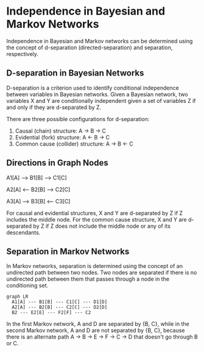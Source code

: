 # Independence in Bayesian and Markov Networks

Independence in Bayesian and Markov networks can be determined using the concept of d-separation (directed-separation) and separation, respectively.

## D-separation in Bayesian Networks

D-separation is a criterion used to identify conditional independence between variables in Bayesian networks. Given a Bayesian network, two variables X and Y are conditionally independent given a set of variables Z if and only if they are d-separated by Z.

There are three possible configurations for d-separation:

1. Causal (chain) structure: A → B → C
2. Evidential (fork) structure: A ← B → C
3. Common cause (collider) structure: A → B ← C

## Directions in Graph Nodes
A1[A] --> B1[B] --> C1[C] 

A2[A] <-- B2[B] --> C2[C]

A3[A] --> B3[B] <-- C3[C]


For causal and evidential structures, X and Y are d-separated by Z if Z includes the middle node. For the common cause structure, X and Y are d-separated by Z if Z does not include the middle node or any of its descendants.

## Separation in Markov Networks
In Markov networks, separation is determined using the concept of an undirected path between two nodes. Two nodes are separated if there is no undirected path between them that passes through a node in the conditioning set.

```mermaid
graph LR
  A1[A] --- B1[B] --- C1[C] --- D1[D]
  A2[A] --- B2[B] --- C2[C] --- D2[D]
  B2 --- E2[E] --- F2[F] --- C2
```
In the first Markov network, A and D are separated by {B, C}, while in the second Markov network, A and D are not separated by {B, C}, because there is an alternate path A → B → E → F → C → D that doesn't go through B or C.
